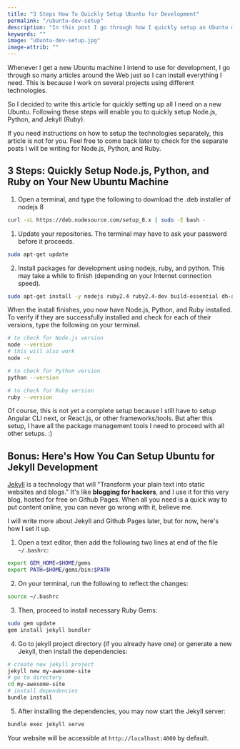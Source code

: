 ```yaml
---
title: "3 Steps How To Quickly Setup Ubuntu for Development"
permalink: "/ubuntu-dev-setup"
description: "In this post I go through how I quickly setup an Ubuntu machine for development"
keywords: ""
image: "ubuntu-dev-setup.jpg"
image-attrib: ""
---
```


Whenever I get a new Ubuntu machine I intend to use for development, I go through so many articles around the Web just so I can install everything I need. This is because I work on several projects using different technologies.

So I decided to write this article for quickly setting up all I need on a new Ubuntu. Following these steps will enable you to quickly setup Node.js, Python, and Jekyll (Ruby). <!--more-->

If you need instructions on how to setup the technologies separately, this article is not for you. Feel free to come back later to check for the separate posts I will be writing for Node.js, Python, and Ruby.

## 3 Steps: Quickly Setup Node.js, Python, and Ruby on Your New Ubuntu Machine



1. Open a terminal, and type the following to download the .deb installer of nodejs 8
```bash
curl -sL https://deb.nodesource.com/setup_8.x | sudo -E bash -
```

1. Update your repositories. The terminal may have to ask your password before it proceeds.
```bash
sudo apt-get update
```

2. Install packages for development using nodejs, ruby, and python. This may take a while to finish (depending on your Internet connection speed).
```bash
sudo apt-get install -y nodejs ruby2.4 ruby2.4-dev build-essential dh-autoreconf make python3-pip libssl-dev libffi-dev python3-dev virtualenv python3-venv
```

When the install finishes, you now have Node.js, Python, and Ruby installed. To verify if they are successfully installed and check for each of their versions, type the following on your terminal.
```bash
# to check for Node.js version
node --version
# this will also work
node -v
```

```bash
# to check for Python version
python --version
```

```bash
# to check for Ruby version
ruby --version
```

Of course, this is not yet a complete setup because I still have to setup Angular CLI next, or React.js, or other frameworks/tools. But after this setup, I have all the package management tools I need to proceed with all other setups. :)

## Bonus: Here's How You Can Setup Ubuntu for Jekyll Development
[Jekyll](https://jekyllrb.com) is a technology that will "Transform your plain text into static websites and blogs." It's like **blogging for hackers**, and I use it for this very blog, hosted for free on Github Pages. When all you need is a quick way to put content online, you can never go wrong with it, believe me.

I will write more about Jekyll and Github Pages later, but for now, here's how I set it up.
1. Open a text editor, then add the following two lines at end of the file ```~/.bashrc```:
```bash
export GEM_HOME=$HOME/gems
export PATH=$HOME/gems/bin:$PATH
```

2. On your terminal, run the following to reflect the changes:
```bash
source ~/.bashrc
```

3. Then, proceed to install necessary Ruby Gems:
```bash
sudo gem update
gem install jekyll bundler
```

4. Go to jekyll project directory (if you already have one) or generate a new Jekyll, then install the dependencies:
```bash
# create new jekyll project
jekyll new my-awesome-site
# go to directory
cd my-awesome-site
# install dependencies
bundle install
```

5. After installing the dependencies, you may now start the Jekyll server:
```bash
bundle exec jekyll serve
```

Your website will be accessible at ```http://localhost:4000``` by default.


